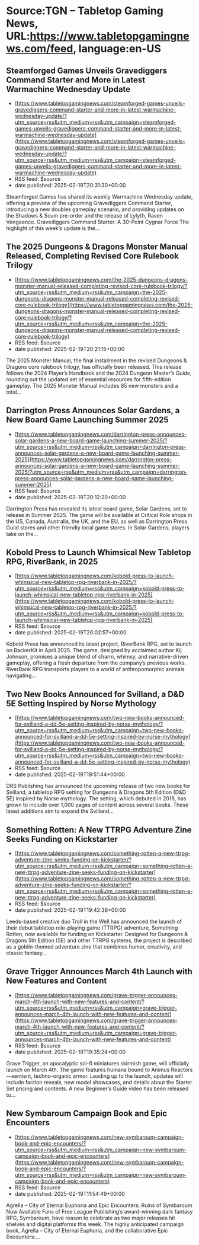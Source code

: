 # Source:TGN – Tabletop Gaming News, URL:https://www.tabletopgamingnews.com/feed, language:en-US

## Steamforged Games Unveils Gravediggers Command Starter and More in Latest Warmachine Wednesday Update
 - [https://www.tabletopgamingnews.com/steamforged-games-unveils-gravediggers-command-starter-and-more-in-latest-warmachine-wednesday-update/?utm_source=rss&utm_medium=rss&utm_campaign=steamforged-games-unveils-gravediggers-command-starter-and-more-in-latest-warmachine-wednesday-update](https://www.tabletopgamingnews.com/steamforged-games-unveils-gravediggers-command-starter-and-more-in-latest-warmachine-wednesday-update/?utm_source=rss&utm_medium=rss&utm_campaign=steamforged-games-unveils-gravediggers-command-starter-and-more-in-latest-warmachine-wednesday-update)
 - RSS feed: $source
 - date published: 2025-02-19T20:31:30+00:00

Steamforged Games has shared its weekly Warmachine Wednesday update, offering a preview of the upcoming Gravediggers Command Starter, introducing a new doubles gameplay scenario, and providing updates on the Shadows &#38; Scum pre-order and the release of Lylyth, Raven Vengeance. Gravediggers Command Starter: A 30-Point Cygnar Force The highlight of this week’s update is the...

## The 2025 Dungeons & Dragons Monster Manual Released, Completing Revised Core Rulebook Trilogy
 - [https://www.tabletopgamingnews.com/the-2025-dungeons-dragons-monster-manual-released-completing-revised-core-rulebook-trilogy/?utm_source=rss&utm_medium=rss&utm_campaign=the-2025-dungeons-dragons-monster-manual-released-completing-revised-core-rulebook-trilogy](https://www.tabletopgamingnews.com/the-2025-dungeons-dragons-monster-manual-released-completing-revised-core-rulebook-trilogy/?utm_source=rss&utm_medium=rss&utm_campaign=the-2025-dungeons-dragons-monster-manual-released-completing-revised-core-rulebook-trilogy)
 - RSS feed: $source
 - date published: 2025-02-19T20:21:15+00:00

The 2025 Monster Manual, the final installment in the revised Dungeons &#38; Dragons core rulebook trilogy, has officially been released. This release follows the 2024 Player’s Handbook and the 2024 Dungeon Master’s Guide, rounding out the updated set of essential resources for fifth-edition gameplay. The 2025 Monster Manual includes 85 new monsters and a total...

## Darrington Press Announces Solar Gardens, a New Board Game Launching Summer 2025
 - [https://www.tabletopgamingnews.com/darrington-press-announces-solar-gardens-a-new-board-game-launching-summer-2025/?utm_source=rss&utm_medium=rss&utm_campaign=darrington-press-announces-solar-gardens-a-new-board-game-launching-summer-2025](https://www.tabletopgamingnews.com/darrington-press-announces-solar-gardens-a-new-board-game-launching-summer-2025/?utm_source=rss&utm_medium=rss&utm_campaign=darrington-press-announces-solar-gardens-a-new-board-game-launching-summer-2025)
 - RSS feed: $source
 - date published: 2025-02-19T20:12:20+00:00

Darrington Press has revealed its latest board game, Solar Gardens, set to release in Summer 2025. The game will be available at Critical Role shops in the US, Canada, Australia, the UK, and the EU, as well as Darrington Press Guild stores and other friendly local game stores. In Solar Gardens, players take on the...

## Kobold Press to Launch Whimsical New Tabletop RPG, RiverBank, in 2025
 - [https://www.tabletopgamingnews.com/kobold-press-to-launch-whimsical-new-tabletop-rpg-riverbank-in-2025/?utm_source=rss&utm_medium=rss&utm_campaign=kobold-press-to-launch-whimsical-new-tabletop-rpg-riverbank-in-2025](https://www.tabletopgamingnews.com/kobold-press-to-launch-whimsical-new-tabletop-rpg-riverbank-in-2025/?utm_source=rss&utm_medium=rss&utm_campaign=kobold-press-to-launch-whimsical-new-tabletop-rpg-riverbank-in-2025)
 - RSS feed: $source
 - date published: 2025-02-19T20:02:57+00:00

Kobold Press has announced its latest project, RiverBank RPG, set to launch on BackerKit in April 2025. The game, designed by acclaimed author Kij Johnson, promises a unique blend of charm, whimsy, and narrative-driven gameplay, offering a fresh departure from the company’s previous works. RiverBank RPG transports players to a world of anthropomorphic animals navigating...

## Two New Books Announced for Svilland, a D&D 5E Setting Inspired by Norse Mythology
 - [https://www.tabletopgamingnews.com/two-new-books-announced-for-svilland-a-dd-5e-setting-inspired-by-norse-mythology/?utm_source=rss&utm_medium=rss&utm_campaign=two-new-books-announced-for-svilland-a-dd-5e-setting-inspired-by-norse-mythology](https://www.tabletopgamingnews.com/two-new-books-announced-for-svilland-a-dd-5e-setting-inspired-by-norse-mythology/?utm_source=rss&utm_medium=rss&utm_campaign=two-new-books-announced-for-svilland-a-dd-5e-setting-inspired-by-norse-mythology)
 - RSS feed: $source
 - date published: 2025-02-19T19:51:44+00:00

DRS Publishing has announced the upcoming release of two new books for Svilland, a tabletop RPG setting for Dungeons &#38; Dragons 5th Edition (D&#38;D 5E) inspired by Norse mythology. The setting, which debuted in 2018, has grown to include over 1,000 pages of content across several books. These latest additions aim to expand the Svilland...

## Something Rotten: A New TTRPG Adventure Zine Seeks Funding on Kickstarter
 - [https://www.tabletopgamingnews.com/something-rotten-a-new-ttrpg-adventure-zine-seeks-funding-on-kickstarter/?utm_source=rss&utm_medium=rss&utm_campaign=something-rotten-a-new-ttrpg-adventure-zine-seeks-funding-on-kickstarter](https://www.tabletopgamingnews.com/something-rotten-a-new-ttrpg-adventure-zine-seeks-funding-on-kickstarter/?utm_source=rss&utm_medium=rss&utm_campaign=something-rotten-a-new-ttrpg-adventure-zine-seeks-funding-on-kickstarter)
 - RSS feed: $source
 - date published: 2025-02-19T19:42:38+00:00

Leeds-based creative duo Troll in the Well has announced the launch of their debut tabletop role-playing game (TTRPG) adventure, Something Rotten, now available for funding on Kickstarter. Designed for Dungeons &#38; Dragons 5th Edition (5E) and other TTRPG systems, the project is described as a goblin-themed adventure zine that combines humor, creativity, and classic fantasy...

## Grave Trigger Announces March 4th Launch with New Features and Content
 - [https://www.tabletopgamingnews.com/grave-trigger-announces-march-4th-launch-with-new-features-and-content/?utm_source=rss&utm_medium=rss&utm_campaign=grave-trigger-announces-march-4th-launch-with-new-features-and-content](https://www.tabletopgamingnews.com/grave-trigger-announces-march-4th-launch-with-new-features-and-content/?utm_source=rss&utm_medium=rss&utm_campaign=grave-trigger-announces-march-4th-launch-with-new-features-and-content)
 - RSS feed: $source
 - date published: 2025-02-19T19:35:24+00:00

Grave Trigger, an apocalyptic sci-fi miniatures skirmish game, will officially launch on March 4th. The game features humans bound to Animus Reactors—sentient, techno-organic armor. Leading up to the launch, updates will include faction reveals, new model showcases, and details about the Starter Set pricing and contents. A new Beginner’s Guide video has been released to...

## New Symbaroum Campaign Book and Epic Encounters
 - [https://www.tabletopgamingnews.com/new-symbaroum-campaign-book-and-epic-encounters/?utm_source=rss&utm_medium=rss&utm_campaign=new-symbaroum-campaign-book-and-epic-encounters](https://www.tabletopgamingnews.com/new-symbaroum-campaign-book-and-epic-encounters/?utm_source=rss&utm_medium=rss&utm_campaign=new-symbaroum-campaign-book-and-epic-encounters)
 - RSS feed: $source
 - date published: 2025-02-19T11:54:49+00:00

Agrella &#8211; City of Eternal Euphoria and Epic Encounters: Ruins of Symbaroum Now Available Fans of Free League Publishing’s award-winning dark fantasy RPG, Symbaroum, have reason to celebrate as two major releases hit shelves and digital platforms this week. The highly anticipated campaign book, Agrella &#8211; City of Eternal Euphoria, and the collaborative Epic Encounters:...


